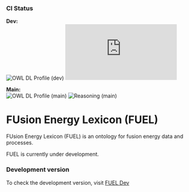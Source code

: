 ### CI Status

**Dev:**  
![OWL DL Profile (dev)](https://img.shields.io/endpoint?url=https://gist.githubusercontent.com/agbeltran/21194e497875f56c63a36e638e5e7f6b/raw/fuel-ci-profile-dev.json)
![Reasoning (dev)](https://img.shields.io/endpoint?url=https://gist.githubusercontent.com/<agbeltran>/21194e497875f56c63a36e638e5e7f6b/raw/fuel-ci-reasoning-dev.json)

**Main:**  
![OWL DL Profile (main)](https://img.shields.io/endpoint?url=https://gist.githubusercontent.com/agbeltran/21194e497875f56c63a36e638e5e7f6b/raw/fuel-ci-profile-main.json)
![Reasoning (main)](https://img.shields.io/endpoint?url=https://gist.githubusercontent.com/agbeltran/21194e497875f56c63a36e638e5e7f6b/raw/fuel-ci-reasoning-main.json)


# FUsion Energy Lexicon (FUEL)

FUsion Energy Lexicon (FUEL) is an ontology for fusion energy data and processes.

FUEL is currently under development.

### Development version 

To check the development version, visit [FUEL Dev](https://ukaea.github.io/fuel/dev/)

